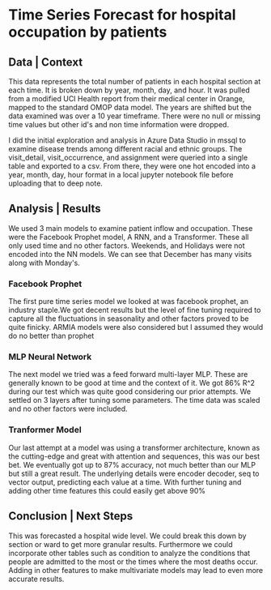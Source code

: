 # Time Series Forecast for hospital occupation by patients

## Data | Context
This data represents the total number of patients in each hospital section at each time. It is broken down by year, month, day, and hour. It was pulled from a modified UCI Health report from their medical center in Orange, mapped to the standard OMOP data model. The years are shifted but the data examined was over a 10 year timeframe. There were no null or missing time values but other id's and non time information were dropped.

I did the initial exploration and analysis in Azure Data Studio in mssql to examine disease trends among different racial and ethnic groups. The visit_detail, visit_occurrence, and assignment were queried into a single table and exported to a csv. From there, they were one hot encoded into a year, month, day, hour format in a local jupyter notebook file before uploading that to deep note. 

## Analysis | Results
We used 3 main models to examine patient inflow and occupation. These were the Facebook Prophet model, A RNN, and a Transformer. These all only used time and no other factors. Weekends, and Holidays were not encoded into the NN models. We can see that December has many visits along with Monday's.

### Facebook Prophet
The first pure time series model we looked at was facebook prophet, an industry staple.We got decent results but the level of fine tuning required to capture all the fluctuations in seasonality and other factors proved to be quite finicky. ARMIA models were also considered but I assumed they would do no better than prophet  

### MLP Neural Network 
The next model we tried was a feed forward multi-layer MLP. These are generally known to be good at time and the context of it. We got 86% R^2 during our test which was quite good considering our prior attempts. We settled on 3 layers after tuning some parameters. The time data was scaled and no other factors were included. 

### Tranformer Model
Our last attempt at a model was using a transformer architecture, known as the cutting-edge and great with attention and sequences, this was our best bet. We eventually got up to 87% accuracy, not much better than our MLP but still a great result.  The underlying details were encoder decoder, seq to vector output, predicting each value at a time. With further tuning and adding other time features this could easily get above 90%

## Conclusion | Next Steps
This was forecasted a hospital wide level. We could break this down by section or ward to get more granular results. Furthermore we could incorporate other tables such as condition to analyze the conditions that people are admitted to the most or the times where the most deaths occur. Adding in other features to make multivariate models may lead to even more accurate results.
